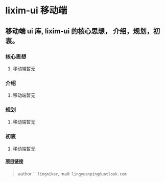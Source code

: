 # lixim-ui 移动端

##  移动端 ui 库, lixim-ui 的核心思想， 介绍，规划，初衷。

### 核心思想

1. 移动端暂无

### 介绍

1. 移动端暂无

### 规划

1. 移动端暂无

### 初衷

1. 移动端暂无

#### <a href="https://github.com/lixi-ui/lixim-ui" target="_blank">项目链接</a>

> author： `lingniker`,  mail: `lingyuanping@uotlook.com`
